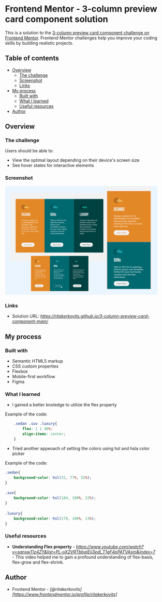 # Frontend Mentor - 3-column preview card component solution

This is a solution to the [3-column preview card component challenge on Frontend Mentor](https://www.frontendmentor.io/challenges/3column-preview-card-component-pH92eAR2-). Frontend Mentor challenges help you improve your coding skills by building realistic projects. 

## Table of contents

- [Overview](#overview)
  - [The challenge](#the-challenge)
  - [Screenshot](#screenshot)
  - [Links](#links)
- [My process](#my-process)
  - [Built with](#built-with)
  - [What I learned](#what-i-learned)
  - [Useful resources](#useful-resources)
- [Author](#author)




## Overview

### The challenge

Users should be able to:

- View the optimal layout depending on their device's screen size
- See hover states for interactive elements

### Screenshot

![](./solution/screenshot.png)




### Links

- Solution URL: _https://ritakerkovits.github.io/3-column-preview-card-component-main/_

## My process

### Built with

- Semantic HTML5 markup
- CSS custom properties
- Flexbox
- Mobile-first workflow
- Figma 


### What I learned


- I gained a better knoledge to utilize the flex property

Example of the code:
```css
    .sedan .suv .luxury{
        flex: 1 1 40%;
        align-items: center;
    }
```

- Tried another appeoach of setting the colors using hsl and hsla color picker

Example of the code:
```css
.sedan{
    background-color: hsl(31, 77%, 52%);
}

.suv{
    background-color: hsl(184, 100%, 22%);
}

.luxury{
    background-color: hsl(179, 100%, 13%);
}
```


### Useful resources

- **Understanding Flex property** - _https://www.youtube.com/watch?v=sanswTlz4ZY&list=PL-oX2VRTbbqiEji3edl_T1gF4pPATVAsm&index=7_ - This video helped me to gain a profound understanding of flex-basis, flex-grow and flex-shrink.



## Author

- Frontend Mentor - _[@ritakerkovits][https://www.frontendmentor.io/profile/ritakerkovits]_


